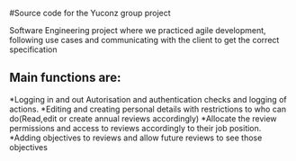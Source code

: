 #Source code for the Yuconz group project

Software Engineering project where we practiced agile development, following use cases and communicating with the client to get the correct specification

## Main functions are:
*Logging in and out Autorisation and authentication checks and logging of actions.
*Editing and creating personal details with restrictions to who can do(Read,edit or create annual reviews accordingly)
*Allocate the review permissions and access to reviews accordingly to their job position.
*Adding objectives to reviews and allow future reviews to see those objectives
